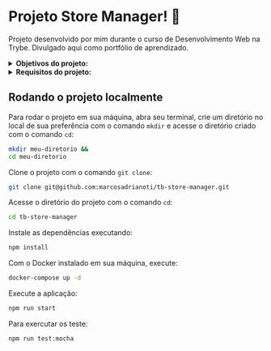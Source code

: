 # Projeto Store Manager! :department_store:
Projeto desenvolvido por mim durante o curso de Desenvolvimento Web na Trybe. Divulgado aqui como portfólio de aprendizado.

<details>
<summary><strong>Objetivos do projeto:</strong></summary>

  * Desenvolver uma API que é um sistema de gerenciamento de vendas no formato dropshipping em que será possível criar, visualizar, deletar e atualizar produtos e vendas.
  * Verificar se eu era capaz de:
    * Desenvolver a API utilizando a arquitetura MSC `model-service-controller`.
    * Desenvolver uma API `RESTful`.
    * Utilizar o banco de dados `MySQL` para a gestão de dados.
    * Escrever testes.
    * Usar o `Debugger` do `VScode`.
</details>
<details>
<summary><strong> Requisitos do projeto:</strong></summary>

  * Criar endpoints para listar produtos.
  * Desenvolver testes que cubram no mínimo 5% de linhas e tenha no mínimo 2 funções escritas nas camadas da sua aplicação.
  * Criar endpoint para cadastrar produtos.
  * Criar validações para produtos.
  * Desenvolver testes que cubram no mínimo 10% de linhas e tenha no mínimo 3 funções escritas nas camadas da sua aplicação.
  * Criar endpoint para validar e cadastrar vendas.
  * Desenvolver testes que cubram no mínimo 15% de linhas e tenha no mínimo 4 funções escritas nas camadas da sua aplicação.
  * Criar endpoints para listar vendas.
  * Desenvolver testes que cubram no mínimo 20% de linhas e tenha no mínimo 6 funções escritas nas camadas da sua aplicação.
  * Criar endpoint para atualizar um produto.
  * Desenvolver testes que cubram no mínimo 25% de linhas e tenha no mínimo 7 funções escritas nas camadas da sua aplicação.
  * Criar endpoint para deletar um produto.
</details>
  
## Rodando o projeto localmente

Para rodar o projeto em sua máquina, abra seu terminal, crie um diretório no local de sua preferência com o comando `mkdir` e acesse o diretório criado com o comando `cd`:

```bash
mkdir meu-diretorio &&
cd meu-diretorio
```

Clone o projeto com o comando `git clone`:

```bash
git clone git@github.com:marcosadrianoti/tb-store-manager.git
```

Acesse o diretório do projeto com o comando `cd`:

```bash
cd tb-store-manager
```

Instale as dependências executando:

```bash
npm install
```

Com o Docker instalado em sua máquina, execute:

```bash
docker-compose up -d
```

Execute a aplicação:

```bash
npm run start
```

Para exercutar os teste:


```bash
npm run test:mocha
```

